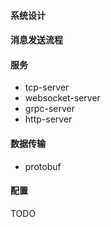 #### 系统设计

#### 消息发送流程

#### 服务

* tcp-server
* websocket-server
* grpc-server
* http-server

#### 数据传输

* protobuf

#### 配置

TODO